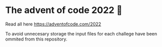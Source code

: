 # The advent of code 2022 🥳

Read all here https://adventofcode.com/2022

To avoid unnecesary storage the input files for each challege have been ommited from this repository.